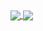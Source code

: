<!--### Hi there 👋-->

<a href="https://github.com/francescapoli98/github-readme-stats">
  <img align="center" src="https://github-readme-stats.vercel.app/api?username=francescapoli98&show_icons=true&theme=nightowl" />
</a>
<a href="https://github.com/francescapoli98/github-readme-stats">
  <img align="center" src="https://github-readme-stats.vercel.app/api/top-langs/?username=francescapoli98&layout=compact&theme=nightowl" />
</a>

<!--[![Francesca's GitHub stats]()]()
[![Top Langs]()]()-->



<!--
**francescapoli98/francescapoli98** is a ✨ _special_ ✨ repository because its `README.md` (this file) appears on your GitHub profile.

Here are some ideas to get you started:

- 🔭 I’m currently working on ...
- 🌱 I’m currently learning ...
- 👯 I’m looking to collaborate on ...
- 🤔 I’m looking for help with ...
- 💬 Ask me about ...
- 📫 How to reach me: ...
- 😄 Pronouns: ...
- ⚡ Fun fact: ...
-->

